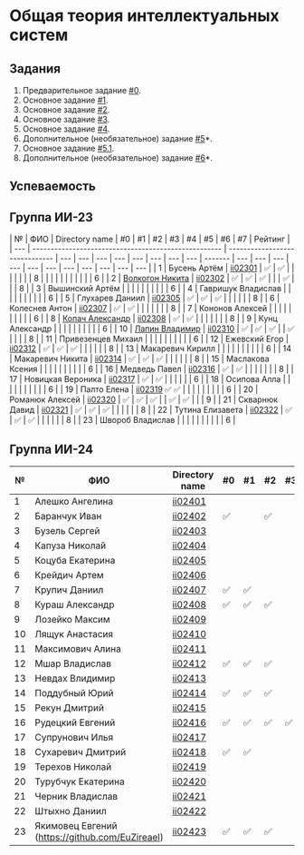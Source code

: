 # Общая теория интеллектуальных систем

## Задания

1. Предварительное задание [#0](./tasks/task_00/readme.md).
2. Основное задание [#1](./tasks/task_01/readme.md).
3. Основное задание [#2](./tasks/task_02/readme.md).
4. Основное задание [#3](./tasks/task_03/readme.md).
5. Основное задание [#4](./tasks/task_04/readme.md).
6. Дополнительное (необязательное) задание [#5](./tasks/task_05/readme.md)\*.
7. Основное задание [#5.1](https://github.com/brstu/OTIS-2023/issues/72).
8. Дополнительное (необязательное) задание [#6](./tasks/task_06/readme.md)\*.

## Успеваемость

## Группа ИИ-23

| №   | ФИО                                                  | Directory name                 | #0  | #1  | #2  | #3  | #4  | #5  | #6  | #7  | Рейтинг |
| --- | ---------------------------------------------------- | ------------------------------ | --- | --- | --- | --- | --- | --- | --- | --- | ------- | --- | --- | --- | --- | --- | --- | --- | --- | --- | --- | --- |
| 1   | Бусень Артём                                         | [ii02301](trunk/ii02301)       | ✅  | ✅  |     |     |     |     |     |     | 8       |     |     |     |     |     |     |     |     |     |     | 6   |
| 2   | [Волкогон Никита](https://github.com/VolkogonNikita) | [ii02302](trunk/ii02302)       | ✅  | ✅  | ✅  |     |     | ✅  |     |     | 8       |
| 3   | Вышинский Артём                                      |                                |     |     |     |     |     |     |     |     | 6       |
| 4   | Гавришук Владислав                                   |                                |     |     |     |     |     |     |     |     | 6       |
| 5   | Глухарев Даниил                                      | [ii02305](trunk//ii02305)      | ✅  | ✅  | ✅  |     |     |     |     |     | 8       |
| 6   | Колеснев Антон                                       | [ii02307](trunk/ii02307)       | ✅  | ✅  |     |     |     |     |     |     | 8       |
| 7   | Кононов Алексей                                      |                                |     |     |     |     |     |     |     |     | 6       |
| 8   | [Копач Александр](https://github.com/AtticaQQ)       | [ii02308](trunk/ii02308)       | ✅  | ✅  |     |     |     |     |     |     | 8       |
| 9   | Кунц Александр                                       |                                |     |     |     |     |     |     |     |     | 6       |
| 10  | [Лапин Владимир](https://github.com/LapinVladimir)   | [ii02310](trunk/ii02310)       | ✅  | ✅  | ✅  |     | ✅  |     |     |     | 8       |
| 11  | Привезенцев Михаил                                   |                                |     |     |     |     |     |     |     |     | 6       |
| 12  | Ежевский Егор                                        | [ii02312](trunk/ii02312)       | ✅  | ✅  | ✅  |     |     |     |     |     | 8       |
| 13  | Макаревич Кирилл                                     |                                |     |     |     |     |     |     |     |     | 6       |
| 14  | Макаревич Никита                                     | [ii02314](trunk/ii02314)       | ✅  | ✅  | ✅  |     |     |     |     |     | 8       |
| 15  | Маслакова Ксения                                     |                                |     |     |     |     |     |     |     |     | 6       |
| 16  | Медведь Павел                                        | [ii02316](trunk/ii02316)       | ✅  | ✅  |     |     |     |     |     |     | 8       |
| 17  | Новицкая Вероника                                    | [ii02317](trunk/ii02317)       | ✅  | ✅  |     |     |     |     |     | 6   |
| 18  | Осипова Алла                                         |                                |     |     |     |     |     |     |     |     | 6       |
| 19  | Палто Елена                                          | [ii02319](trunk/ii02319) ✅ ✅ |     |     |     |     |     |     |     |     | 6       |
| 20  | Романюк Алексей                                      | [ii02320](trunk/ii02320)       | ✅  | ✅  | ✅  |     | ✅  | ✅  |     |     | 9       |
| 21  | Скварнюк Давид                                       | [ii02321](trunk/ii02321)       | ✅  | ✅  | ✅  |     |     |     |     |     | 8       |
| 22  | Тутина Елизавета                                     | [ii02322](trunk/ii02322)       | ✅  | ✅  | ✅  |     |     |     |     |     | 8       |
| 23  | Швороб Владислав                                     |                                |     |     |     |     |     |     |     |     | 6       |

## Группа ИИ-24

| №   | ФИО                                             | Directory name           | #0  | #1  | #2  | #3  | #4  | #5  | #6  | #7  | Рейтинг |
| --- | ----------------------------------------------- | ------------------------ | --- | --- | --- | --- | --- | --- | --- | --- | ------- |
| 1   | Алешко Ангелина                                 | [ii02401](trunk/ii02401) |     |     |     |     |     |     |     |     | 6       |
| 2   | Баранчук Иван                                   | [ii02402](trunk/ii02402) | ✅  |     | ✅  |     |     |     |     |     | 6       |
| 3   | Бузель Сергей                                   | [ii02403](trunk/ii02403) |     |     |     |     |     |     |     |     | 6       |
| 4   | Капуза Николай                                  | [ii02404](trunk/ii02404) |     |     |     |     |     |     |     |     | 6       |
| 5   | Коцуба Екатерина                                | [ii02405](trunk/ii02405) |     |     |     |     |     |     |     |     | 6       |
| 6   | Крейдич Артем                                   | [ii02406](trunk/ii02406) |     |     |     |     |     |     |     |     | 6       |
| 7   | Крупич Даниил                                   | [ii02407](trunk/ii02407) | ✅  | ✅  |     |     |     |     |     |     | 6       |
| 8   | Кураш Александр                                 | [ii02408](trunk/ii02408) | ✅  | ✅  | ✅  |     | ✅  |     |     |     | 9       |
| 9   | Лозейко Максим                                  | [ii02409](trunk/ii02409) |     |     |     |     |     |     |     |     | 6       |
| 10  | Лящук Анастасия                                 | [ii02410](trunk/ii02410) |     |     |     |     |     |     |     |     | 6       |
| 11  | Максимович Алина                                | [ii02411](trunk/ii02411) |     |     |     |     |     |     |     |     | 6       |
| 12  | Мшар Владислав                                  | [ii02412](trunk/ii02412) | ✅  | ✅  | ✅  |     |     |     |     |     | 6       |
| 13  | Невдах Влидимир                                 | [ii02413](trunk/ii02413) |     |     |     |     |     |     |     |     | 6       |
| 14  | Поддубный Юрий                                  | [ii02414](trunk/ii02414) | ✅  | ✅  | ✅  |     | ✅  |     |     |     | 8       |
| 15  | Рекун Дмитрий                                   | [ii02415](trunk/ii02415) |     |     |     |     |     |     |     |     | 6       |
| 16  | Рудецкий Евгений                                | [ii02416](trunk/ii02416) | ✅  | ✅  | ✅  | ✅  |     |     |     |     | 7       |
| 17  | Супрунович Илья                                 | [ii02417](trunk/ii02417) |     |     |     |     |     |     |     |     | 6       |
| 18  | Сухаревич Дмитрий                               | [ii02418](trunk/ii02418) | ✅  | ✅  |     |     |     |     |     |     | 8       |
| 19  | Терехов Николай                                 | [ii02419](trunk/ii02419) |     |     |     |     |     |     |     |     | 6       |
| 20  | Турубчук Екатерина                              | [ii02420](trunk/ii02420) |     |     |     |     |     |     |     |     | 6       |
| 21  | Черник Владислав                                | [ii02421](trunk/ii02421) |     |     |     |     |     |     |     |     | 6       |
| 22  | Штыхно Даниил                                   | [ii02422](trunk/ii02422) |     |     |     |     |     |     |     |     | 6       |
| 23  | Якимовец Евгений (https://github.com/EuZireael) | [ii02423](trunk/ii02423) | ✅  | ✅  | ✅  |     |     |     | ✅  |     | 7       |
